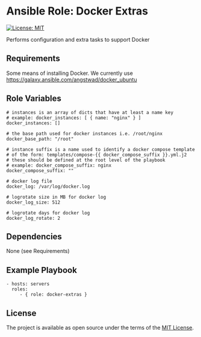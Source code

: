 Ansible Role: Docker Extras
=========

[![License: MIT](https://img.shields.io/badge/License-MIT-yellow.svg)](https://opensource.org/licenses/MIT)

Performs configuration and extra tasks to support Docker


Requirements
------------

Some means of installing Docker. We currently use https://galaxy.ansible.com/angstwad/docker_ubuntu


Role Variables
--------------

    # instances is an array of dicts that have at least a name key
    # example: docker_instances: [ { name: "nginx" } ]
    docker_instances: []

    # the base path used for docker instances i.e. /root/nginx
    docker_base_path: "/root"

    # instance suffix is a name used to identify a docker compose template
    # of the form: templates/compose-{{ docker_compose_suffix }}.yml.j2
    # these should be defined at the root level of the playbook
    # example: docker_compose_suffix: nginx
    docker_compose_suffix: ""

    # docker log file
    docker_log: /var/log/docker.log

    # logrotate size in MB for docker log
    docker_log_size: 512

    # logrotate days for docker log
    docker_log_rotate: 2

Dependencies
------------

None (see Requirements)


Example Playbook
----------------

    - hosts: servers
      roles:
         - { role: docker-extras }


License
-------

The project is available as open source under the terms of the [MIT License](http://opensource.org/licenses/MIT).

